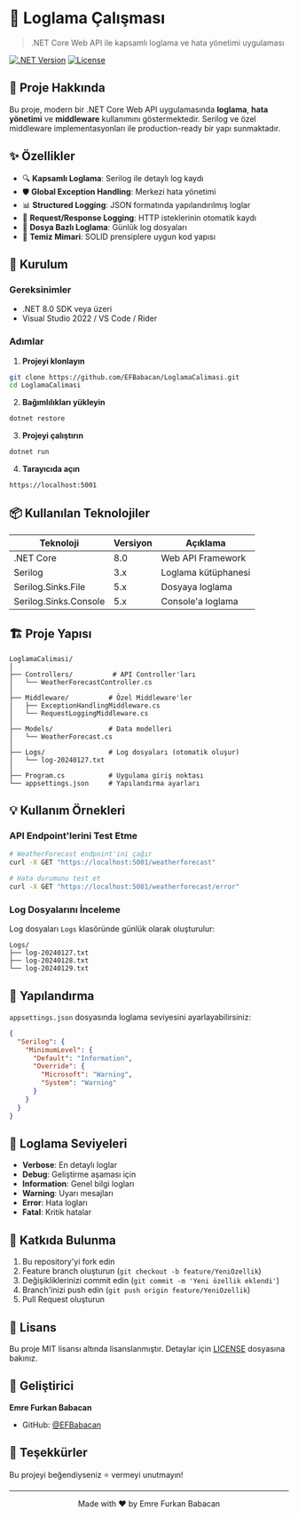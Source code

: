 # 📝 Loglama Çalışması

> .NET Core Web API ile kapsamlı loglama ve hata yönetimi uygulaması

[![.NET Version](https://img.shields.io/badge/.NET-8.0-512BD4?style=flat&logo=dotnet)](https://dotnet.microsoft.com/)
[![License](https://img.shields.io/badge/license-MIT-green.svg)](LICENSE)

## 🎯 Proje Hakkında

Bu proje, modern bir .NET Core Web API uygulamasında **loglama**, **hata yönetimi** ve **middleware** kullanımını göstermektedir. Serilog ve özel middleware implementasyonları ile production-ready bir yapı sunmaktadır.

## ✨ Özellikler

- 🔍 **Kapsamlı Loglama**: Serilog ile detaylı log kaydı
- 🛡️ **Global Exception Handling**: Merkezi hata yönetimi
- 📊 **Structured Logging**: JSON formatında yapılandırılmış loglar
- 🔄 **Request/Response Logging**: HTTP isteklerinin otomatik kaydı
- 📁 **Dosya Bazlı Loglama**: Günlük log dosyaları
- 🎨 **Temiz Mimari**: SOLID prensiplere uygun kod yapısı

## 🚀 Kurulum

### Gereksinimler

- .NET 8.0 SDK veya üzeri
- Visual Studio 2022 / VS Code / Rider

### Adımlar

1. **Projeyi klonlayın**
```bash
git clone https://github.com/EFBabacan/LoglamaCalimasi.git
cd LoglamaCalimasi
```

2. **Bağımlılıkları yükleyin**
```bash
dotnet restore
```

3. **Projeyi çalıştırın**
```bash
dotnet run
```

4. **Tarayıcıda açın**
```
https://localhost:5001
```

## 📦 Kullanılan Teknolojiler

| Teknoloji | Versiyon | Açıklama |
|-----------|----------|----------|
| .NET Core | 8.0 | Web API Framework |
| Serilog | 3.x | Loglama kütüphanesi |
| Serilog.Sinks.File | 5.x | Dosyaya loglama |
| Serilog.Sinks.Console | 5.x | Console'a loglama |

## 🏗️ Proje Yapısı

```
LoglamaCalimasi/
│
├── Controllers/          # API Controller'ları
│   └── WeatherForecastController.cs
│
├── Middleware/          # Özel Middleware'ler
│   ├── ExceptionHandlingMiddleware.cs
│   └── RequestLoggingMiddleware.cs
│
├── Models/              # Data modelleri
│   └── WeatherForecast.cs
│
├── Logs/                # Log dosyaları (otomatik oluşur)
│   └── log-20240127.txt
│
├── Program.cs           # Uygulama giriş noktası
└── appsettings.json     # Yapılandırma ayarları
```

## 💡 Kullanım Örnekleri

### API Endpoint'lerini Test Etme

```bash
# WeatherForecast endpoint'ini çağır
curl -X GET "https://localhost:5001/weatherforecast"

# Hata durumunu test et
curl -X GET "https://localhost:5001/weatherforecast/error"
```

### Log Dosyalarını İnceleme

Log dosyaları `Logs` klasöründe günlük olarak oluşturulur:

```
Logs/
├── log-20240127.txt
├── log-20240128.txt
└── log-20240129.txt
```

## 🔧 Yapılandırma

`appsettings.json` dosyasında loglama seviyesini ayarlayabilirsiniz:

```json
{
  "Serilog": {
    "MinimumLevel": {
      "Default": "Information",
      "Override": {
        "Microsoft": "Warning",
        "System": "Warning"
      }
    }
  }
}
```

## 📝 Loglama Seviyeleri

- **Verbose**: En detaylı loglar
- **Debug**: Geliştirme aşaması için
- **Information**: Genel bilgi logları
- **Warning**: Uyarı mesajları
- **Error**: Hata logları
- **Fatal**: Kritik hatalar

## 🤝 Katkıda Bulunma

1. Bu repository'yi fork edin
2. Feature branch oluşturun (`git checkout -b feature/YeniOzellik`)
3. Değişikliklerinizi commit edin (`git commit -m 'Yeni özellik eklendi'`)
4. Branch'inizi push edin (`git push origin feature/YeniOzellik`)
5. Pull Request oluşturun

## 📄 Lisans

Bu proje MIT lisansı altında lisanslanmıştır. Detaylar için [LICENSE](LICENSE) dosyasına bakınız.

## 👤 Geliştirici

**Emre Furkan Babacan**

- GitHub: [@EFBabacan](https://github.com/EFBabacan)

## 🌟 Teşekkürler

Bu projeyi beğendiyseniz ⭐ vermeyi unutmayın!

---

<div align="center">
Made with ❤️ by Emre Furkan Babacan
</div>